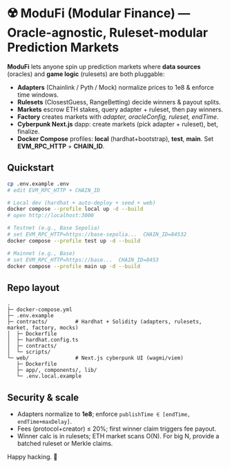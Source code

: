 # ☢️ ModuFi (Modular Finance) — Oracle-agnostic, Ruleset-modular Prediction Markets

**ModuFi** lets anyone spin up prediction markets where **data sources** (oracles) and **game logic** (rulesets) are both pluggable:

- **Adapters** (Chainlink / Pyth / Mock) normalize prices to 1e8 & enforce time windows.
- **Rulesets** (ClosestGuess, RangeBetting) decide winners & payout splits.
- **Markets** escrow ETH stakes, query adapter + ruleset, then pay winners.
- **Factory** creates markets with *adapter, oracleConfig, ruleset, endTime*.
- **Cyberpunk Next.js** dapp: create markets (pick adapter + ruleset), bet, finalize.
- **Docker Compose** profiles: **local** (hardhat+bootstrap), **test**, **main**. Set **EVM_RPC_HTTP** + **CHAIN_ID**.

## Quickstart
```bash
cp .env.example .env
# edit EVM_RPC_HTTP + CHAIN_ID

# Local dev (hardhat + auto-deploy + seed + web)
docker compose --profile local up -d --build
# open http://localhost:3000

# Testnet (e.g., Base Sepolia)
# set EVM_RPC_HTTP=https://base-sepolia...  CHAIN_ID=84532
docker compose --profile test up -d --build

# Mainnet (e.g., Base)
# set EVM_RPC_HTTP=https://base...  CHAIN_ID=8453
docker compose --profile main up -d --build
```

## Repo layout
```
.
├─ docker-compose.yml
├─ .env.example
├─ contracts/         # Hardhat + Solidity (adapters, rulesets, market, factory, mocks)
│  ├─ Dockerfile
│  ├─ hardhat.config.ts
│  ├─ contracts/
│  └─ scripts/
└─ web/               # Next.js cyberpunk UI (wagmi/viem)
   ├─ Dockerfile
   ├─ app/, components/, lib/
   └─ .env.local.example
```

## Security & scale
- Adapters normalize to **1e8**; enforce `publishTime ∈ [endTime, endTime+maxDelay]`.
- Fees (protocol+creator) ≤ 20%; first winner claim triggers fee payout.
- Winner calc is in rulesets; ETH market scans O(N). For big N, provide a batched ruleset or Merkle claims.

Happy hacking. 🦾
